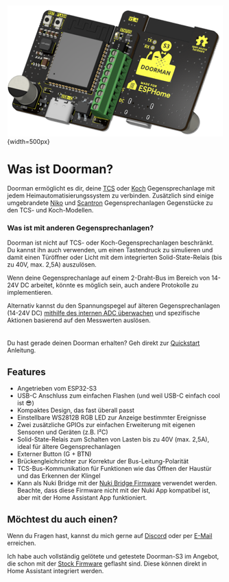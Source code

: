 ![PCB front and back](./images/title_dark.png){width=500px}

# Was ist Doorman?

Doorman ermöglicht es dir, deine [TCS](https://www.tcsag.de/) oder [Koch](https://www.kochag.ch/) Gegensprechanlage mit jedem Heimautomatisierungssystem zu verbinden. Zusätzlich sind einige umgebrandete [Niko](https://www.niko.eu/) und [Scantron](https://scantron.dk/) Gegensprechanlagen Gegenstücke zu den TCS- und Koch-Modellen.

### Was ist mit anderen Gegensprechanlagen?
Doorman ist nicht auf TCS- oder Koch-Gegensprechanlagen beschränkt.\
Du kannst ihn auch verwenden, um einen Tastendruck zu simulieren und damit einen Türöffner oder Licht mit dem integrierten Solid-State-Relais (bis zu 40V, max. 2,5A) auszulösen.

Wenn deine Gegensprechanlage auf einem 2-Draht-Bus im Bereich von 14-24V DC arbeitet, könnte es möglich sein, auch andere Protokolle zu implementieren.

Alternativ kannst du den Spannungspegel auf älteren Gegensprechanlagen (14-24V DC) [mithilfe des internen ADC überwachen](firmware/stock-firmware#fortgeschrittene-beispiele) und spezifische Aktionen basierend auf den Messwerten auslösen.

<div class="tip custom-block" style="padding-top: 8px">

Du hast gerade deinen Doorman erhalten? Geh direkt zur [Quickstart](getting-started) Anleitung.

</div>

## Features

- Angetrieben vom ESP32-S3
- USB-C Anschluss zum einfachen Flashen (und weil USB-C einfach cool ist 😎)
- Kompaktes Design, das fast überall passt
- Einstellbare WS2812B RGB LED zur Anzeige bestimmter Ereignisse
- Zwei zusätzliche GPIOs zur einfachen Erweiterung mit eigenen Sensoren und Geräten (z.B. I²C)
- Solid-State-Relais zum Schalten von Lasten bis zu 40V (max. 2,5A), ideal für ältere Gegensprechanlagen
- Externer Button (G + BTN)
- Brückengleichrichter zur Korrektur der Bus-Leitung-Polarität
- TCS-Bus-Kommunikation für Funktionen wie das Öffnen der Haustür und das Erkennen der Klingel
- Kann als Nuki Bridge mit der [Nuki Bridge Firmware](firmware/nuki-bridge-firmware) verwendet werden. Beachte, dass diese Firmware nicht mit der Nuki App kompatibel ist, aber mit der Home Assistant App funktioniert.

## Möchtest du auch einen?

Wenn du Fragen hast, kannst du mich gerne auf [Discord](https://discord.gg/t2d34dvmBf) oder per [E-Mail](mailto:flo@azon.ai?subject=Doorman) erreichen.

Ich habe auch vollständig gelötete und getestete Doorman-S3 im Angebot, die schon mit der [Stock Firmware](firmware/stock-firmware) geflasht sind. Diese können direkt in Home Assistant integriert werden.